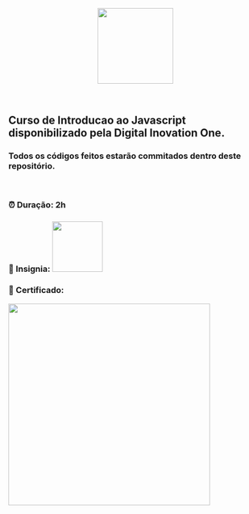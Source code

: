 <p align="center">
<img src="https://hermes.digitalinnovation.one/courses/cover/81d76cda-c615-41d7-84c4-c0437c7b545a_cover.png" height="150" >
</p><br>
<p align="center">
<h2> Curso de Introducao ao Javascript disponibilizado pela Digital Inovation One.</h2>
<h3> Todos os códigos feitos estarão commitados dentro deste repositório.</h3>
<br>
<h3> ⏰ Duração: 2h</h3>
<h3> 🏅 Insignia: <img src="https://hermes.digitalinnovation.one/courses/badge/81d76cda-c615-41d7-84c4-c0437c7b545a.png" height="100"></h3>
<h3> 🧾 Certificado: </h3>
<a href="https://www.dio.me/certificate/80DC8CB0/share" target="_blank"><img src="https://hermes.digitalinnovation.one/certificates/cover/80DC8CB0.jpg" height="400"></a>

</p>

